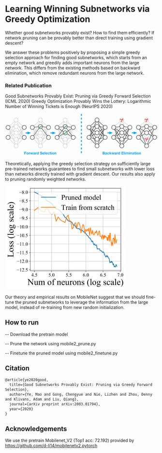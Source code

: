 # Learning Winning Subnetworks via Greedy Optimization

Whether good subnetworks provably exist? How to find them efficiently? If network pruning can be provably better than direct training using gradient descent?

We answer these problems positively by proposing a simple greedy selection approach for finding good subnetworks, which starts from an empty network and greedily adds important neurons from the large network. This differs from the existing methods based on backward elimination, which remove redundant neurons from the large network.

### Related Publication
Good Subnetworks Provably Exist: Pruning via Greedy Forward Selection (ICML 2020)
Greedy Optimization Provably Wins the Lottery: Logarithmic Number of Winning Tickets is Enough (NeurIPS 2020)

<img src="fig/plot_add_del.png" width=800></img>

Theoretically, applying the greedy selection strategy on sufficiently large pre-trained networks guarantees to
find small subnetworks with lower loss than networks directly trained with gradient descent. Our
results also apply to pruning randomly weighted networks.

<img src="fig/toyrate.png" width=400></img>

Our theory and empirical results on MobileNet suggest that we should fine-tune the pruned subnetworks to leverage the information from the large model, instead
of re-training from new random initialization.

## How to run

-- Download the pretrain model

-- Prune the network using mobile2_prune.py

-- Finetune the pruned model using mobile2_finetune.py

## Citation

    @article{ye2020good,
      title={Good Subnetworks Provably Exist: Pruning via Greedy Forward Selection},
      author={Ye, Mao and Gong, Chengyue and Nie, Lizhen and Zhou, Denny and Klivans, Adam and Liu, Qiang},
      journal={arXiv preprint arXiv:2003.01794},
      year={2020}
    }

## Acknowledgements
We use the pretrain Mobilenet_V2 (Top1 acc: 72.192) provided by
https://github.com/d-li14/mobilenetv2.pytorch
